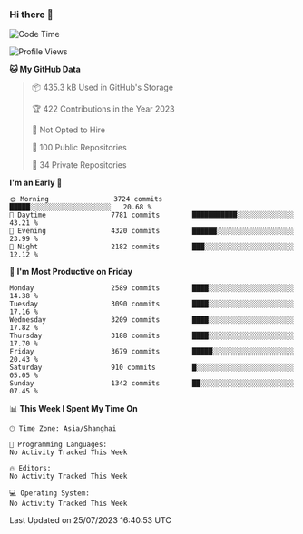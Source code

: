 ### Hi there 👋

<!--
**qbosen/qbosen** is a ✨ _special_ ✨ repository because its `README.md` (this file) appears on your GitHub profile.

Here are some ideas to get you started:

- 🔭 I’m currently working on ...
- 🌱 I’m currently learning ...
- 👯 I’m looking to collaborate on ...
- 🤔 I’m looking for help with ...
- 💬 Ask me about ...
- 📫 How to reach me: ...
- 😄 Pronouns: ...
- ⚡ Fun fact: ...
-->

<!--START_SECTION:waka-->
![Code Time](http://img.shields.io/badge/Code%20Time-2%2C111%20hrs%2036%20mins-blue)

![Profile Views](http://img.shields.io/badge/Profile%20Views-0-blue)

**🐱 My GitHub Data** 

> 📦 435.3 kB Used in GitHub's Storage 
 > 
> 🏆 422 Contributions in the Year 2023
 > 
> 🚫 Not Opted to Hire
 > 
> 📜 100 Public Repositories 
 > 
> 🔑 34 Private Repositories 
 > 
**I'm an Early 🐤** 

```text
🌞 Morning                3724 commits        █████░░░░░░░░░░░░░░░░░░░░   20.68 % 
🌆 Daytime                7781 commits        ███████████░░░░░░░░░░░░░░   43.21 % 
🌃 Evening                4320 commits        ██████░░░░░░░░░░░░░░░░░░░   23.99 % 
🌙 Night                  2182 commits        ███░░░░░░░░░░░░░░░░░░░░░░   12.12 % 
```
📅 **I'm Most Productive on Friday** 

```text
Monday                   2589 commits        ████░░░░░░░░░░░░░░░░░░░░░   14.38 % 
Tuesday                  3090 commits        ████░░░░░░░░░░░░░░░░░░░░░   17.16 % 
Wednesday                3209 commits        ████░░░░░░░░░░░░░░░░░░░░░   17.82 % 
Thursday                 3188 commits        ████░░░░░░░░░░░░░░░░░░░░░   17.70 % 
Friday                   3679 commits        █████░░░░░░░░░░░░░░░░░░░░   20.43 % 
Saturday                 910 commits         █░░░░░░░░░░░░░░░░░░░░░░░░   05.05 % 
Sunday                   1342 commits        ██░░░░░░░░░░░░░░░░░░░░░░░   07.45 % 
```


📊 **This Week I Spent My Time On** 

```text
🕑︎ Time Zone: Asia/Shanghai

💬 Programming Languages: 
No Activity Tracked This Week

🔥 Editors: 
No Activity Tracked This Week

💻 Operating System: 
No Activity Tracked This Week
```


 Last Updated on 25/07/2023 16:40:53 UTC
<!--END_SECTION:waka-->
